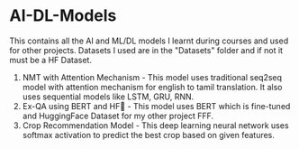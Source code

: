 # AI-DL-Models

This contains all the AI and ML/DL models I learnt during courses and used for other projects. Datasets I used are in the "Datasets" folder and if not it must be a HF Dataset.

1. NMT with Attention Mechanism - This model uses traditional seq2seq model with attention mechanism for english to tamil translation. It also uses sequential models like LSTM, GRU, RNN.<br>
2. Ex-QA using BERT and HF🤗 - This model uses BERT which is fine-tuned and HuggingFace Dataset for my other project FFF.<br>
3. Crop Recommendation Model - This deep learning neural network uses softmax activation to predict the best crop based on given features.
